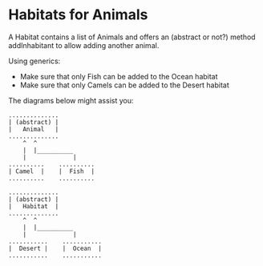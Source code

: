 # Habitats for Animals

A Habitat contains a list of Animals
and offers an (abstract or not?) method addInhabitant to allow adding another animal.

Using generics:
- Make sure that only Fish can be added to the Ocean habitat
- Make sure that only Camels can be added to the Desert habitat

The diagrams below might assist you:

```` 
..............
| (abstract) |
|   Animal   |
..............
    ^  ^
    |  |__________
    |             |
..........    ..........       
| Camel  |    |  Fish  |
..........    ..........
````
```` 
..............
| (abstract) |
|   Habitat  |
..............
    ^  ^
    |  |__________
    |             |
...........    ...........       
|  Desert |    |  Ocean  |
...........    ...........

````
